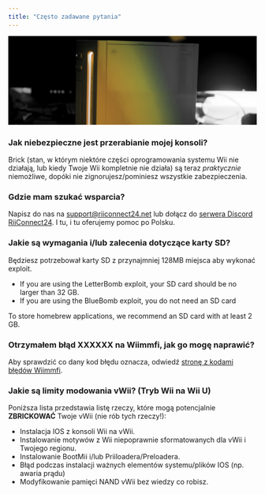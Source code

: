 ```yaml
---
title: "Często zadawane pytania"
---
```


![Żółte logo RiiConnect24](/images/Wii_Yellow_Gray.jpg)

### Jak niebezpieczne jest przerabianie mojej konsoli?
Brick (stan, w którym niektóre części oprogramowania systemu Wii nie działają, lub kiedy Twoje Wii kompletnie nie działa) są teraz <em x-iid="3">praktycznie</em> niemożliwe, dopóki nie zignorujesz/pominiesz wszystkie zabezpieczenia.

### Gdzie mam szukać wsparcia?
Napisz do nas na support@riiconnect24.net lub dołącz do [serwera Discord RiiConnect24](https://discord.gg/b4Y7jfD). I tu, i tu oferujemy pomoc po Polsku.

### Jakie są wymagania i/lub zalecenia dotyczące karty SD?
Będziesz potrzebował karty SD z przynajmniej 128MB miejsca aby wykonać exploit.

- If you are using the LetterBomb exploit, your SD card should be no larger than 32 GB.
- If you are using the BlueBomb exploit, you do not need an SD card

To store homebrew applications, we recommend an SD card with at least 2 GB.

### Otrzymałem błąd XXXXXX na Wiimmfi, jak go mogę naprawić?
Aby sprawdzić co dany kod błędu oznacza, odwiedź [stronę z kodami błędów Wiimmfi](https://wiimmfi.de/error).

### Jakie są limity modowania vWii? (Tryb Wii na Wii U)
Poniższa lista przedstawia listę rzeczy, które mogą potencjalnie **ZBRICKOWAĆ** Twoje vWii (nie rób tych rzeczy!):
* Instalacja IOS z konsoli Wii na vWii.
* Instalowanie motywów z Wii niepoprawnie sformatowanych dla vWii i Twojego regionu.
* Instalowanie BootMii i/lub Priiloadera/Preloadera.
* Błąd podczas instalacji ważnych elementów systemu/plików IOS (np. awaria prądu)
* Modyfikowanie pamięci NAND vWii bez wiedzy co robisz.
